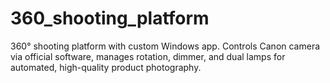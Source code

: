# 360_shooting_platform
360° shooting platform with custom Windows app. Controls Canon camera via official software, manages rotation, dimmer, and dual lamps for automated, high-quality product photography.
